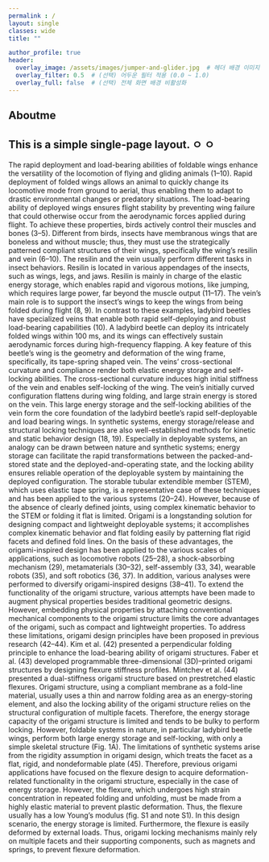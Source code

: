 ```yaml
---
permalink : /
layout: single
classes: wide
title: ""

author_profile: true
header:
  overlay_image: /assets/images/jumper-and-glider.jpg  # 헤더 배경 이미지
  overlay_filter: 0.5  # (선택) 어두운 필터 적용 (0.0 ~ 1.0)
  overlay_full: false  # (선택) 전체 화면 배경 비활성화
---
```



**Aboutme**
---
This is a simple single-page layout.
ㅇ
ㅇ
---
The rapid deployment and load-bearing abilities of foldable wings enhance the versatility of the locomotion of flying and gliding animals (1–10). Rapid deployment of folded wings allows an animal to quickly change its locomotive mode from ground to aerial, thus enabling them to adapt to drastic environmental changes or predatory situations. The load-bearing ability of deployed wings ensures flight stability by preventing wing failure that could otherwise occur from the aerodynamic forces applied during flight. To achieve these properties, birds actively control their muscles and bones (3–5). Different from birds, insects have membranous wings that are boneless and without muscle; thus, they must use the strategically patterned compliant structures of their wings, specifically the wing’s resilin and vein (6–10).
The resilin and the vein usually perform different tasks in insect behaviors. Resilin is located in various appendages of the insects, such as wings, legs, and jaws. Resilin is mainly in charge of the elastic energy storage, which enables rapid and vigorous motions, like jumping, which requires large power, far beyond the muscle output (11–17). The vein’s main role is to support the insect’s wings to keep the wings from being folded during flight (8, 9). In contrast to these examples, ladybird beetles have specialized veins that enable both rapid self-deploying and robust load-bearing capabilities (10). A ladybird beetle can deploy its intricately folded wings within 100 ms, and its wings can effectively sustain aerodynamic forces during high-frequency flapping. A key feature of this beetle’s wing is the geometry and deformation of the wing frame, specifically, its tape-spring shaped vein. The veins’ cross-sectional curvature and compliance render both elastic energy storage and self-locking abilities. The cross-sectional curvature induces high initial stiffness of the vein and enables self-locking of the wing. The vein’s initially curved configuration flattens during wing folding, and large strain energy is stored on the vein. This large energy storage and the self-locking abilities of the vein form the core foundation of the ladybird beetle’s rapid self-deployable and load bearing wings.
In synthetic systems, energy storage/release and structural locking techniques are also well-established methods for kinetic and static behavior design (18, 19). Especially in deployable systems, an analogy can be drawn between nature and synthetic systems; energy storage can facilitate the rapid transformations between the packed-and-stored state and the deployed-and-operating state, and the locking ability ensures reliable operation of the deployable system by maintaining the deployed configuration. The storable tubular extendible member (STEM), which uses elastic tape spring, is a representative case of these techniques and has been applied to the various systems (20–24). However, because of the absence of clearly defined joints, using complex kinematic behavior to the STEM or folding it flat is limited.
Origami is a longstanding solution for designing compact and lightweight deployable systems; it accomplishes complex kinematic behavior and flat folding easily by patterning flat rigid facets and defined fold lines. On the basis of these advantages, the origami-inspired design has been applied to the various scales of applications, such as locomotive robots (25–28), a shock-absorbing mechanism (29), metamaterials (30–32), self-assembly (33, 34), wearable robots (35), and soft robotics (36, 37). In addition, various analyses were performed to diversify origami-inspired designs (38–41). To extend the functionality of the origami structure, various attempts have been made to augment physical properties besides traditional geometric designs. However, embedding physical properties by attaching conventional mechanical components to the origami structure limits the core advantages of the origami, such as compact and lightweight properties. To address these limitations, origami design principles have been proposed in previous research (42–44). Kim et al. (42) presented a perpendicular folding principle to enhance the load-bearing ability of origami structures. Faber et al. (43) developed programmable three-dimensional (3D)–printed origami structures by designing flexure stiffness profiles. Mintchev et al. (44) presented a dual-stiffness origami structure based on prestretched elastic flexures.
Origami structure, using a compliant membrane as a fold-line material, usually uses a thin and narrow folding area as an energy-storing element, and also the locking ability of the origami structure relies on the structural configuration of multiple facets. Therefore, the energy storage capacity of the origami structure is limited and tends to be bulky to perform locking. However, foldable systems in nature, in particular ladybird beetle wings, perform both large energy storage and self-locking, with only a simple skeletal structure (Fig. 1A). The limitations of synthetic systems arise from the rigidity assumption in origami design, which treats the facet as a flat, rigid, and nondeformable plate (45). Therefore, previous origami applications have focused on the flexure design to acquire deformation-related functionality in the origami structure, especially in the case of energy storage. However, the flexure, which undergoes high strain concentration in repeated folding and unfolding, must be made from a highly elastic material to prevent plastic deformation. Thus, the flexure usually has a low Young’s modulus (fig. S1 and note S1). In this design scenario, the energy storage is limited. Furthermore, the flexure is easily deformed by external loads. Thus, origami locking mechanisms mainly rely on multiple facets and their supporting components, such as magnets and springs, to prevent flexure deformation.